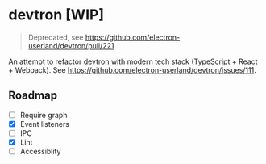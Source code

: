 # devtron [WIP]

> Deprecated, see https://github.com/electron-userland/devtron/pull/221

An attempt to refactor [devtron](https://github.com/electron-userland/devtron) with modern tech stack (TypeScript + React + Webpack). See https://github.com/electron-userland/devtron/issues/111.

## Roadmap

- [ ] Require graph
- [x] Event listeners
- [ ] IPC
- [x] Lint
- [ ] Accessiblity
